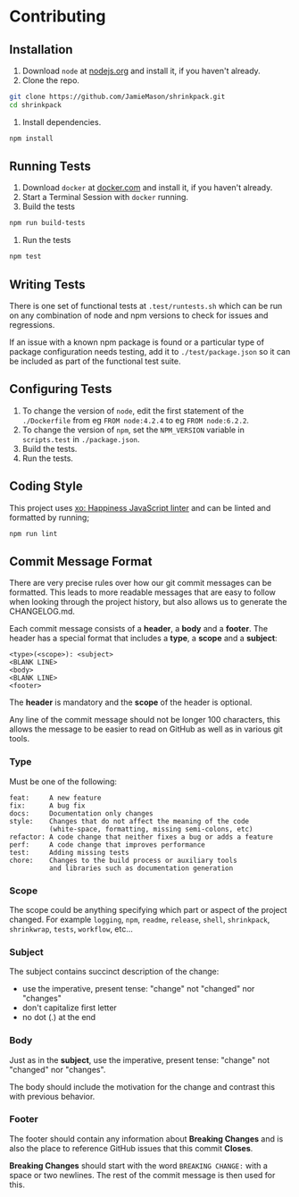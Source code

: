 # Contributing

## Installation

1. Download `node` at [nodejs.org](http://nodejs.org) and install it, if you haven't already.
1. Clone the repo.

```sh
git clone https://github.com/JamieMason/shrinkpack.git
cd shrinkpack
```

1. Install dependencies.

```sh
npm install
```

## Running Tests

1. Download `docker` at [docker.com](https://docs.docker.com) and install it, if you haven't already.
1. Start a Terminal Session with `docker` running.
1. Build the tests

```sh
npm run build-tests
```

1. Run the tests

```sh
npm test
```

## Writing Tests

There is one set of functional tests at `.test/runtests.sh` which can be run on any combination of node and npm versions to check for issues and regressions.

If an issue with a known npm package is found or a particular type of package configuration needs testing, add it to `./test/package.json` so it can be included as part of the functional test suite.

## Configuring Tests

1. To change the version of `node`, edit the first statement of the `./Dockerfile` from eg `FROM node:4.2.4` to eg `FROM node:6.2.2`.
1. To change the version of `npm`, set the `NPM_VERSION` variable in `scripts.test` in `./package.json`.
1. Build the tests.
1. Run the tests.

## Coding Style

This project uses [xo: Happiness JavaScript linter](https://github.com/sindresorhus/xo) and can be linted and formatted by running;

```sh
npm run lint
```

## Commit Message Format

There are very precise rules over how our git commit messages can be formatted. This leads to more readable messages that are easy to follow when looking through the project history, but also allows us to generate the CHANGELOG.md.

Each commit message consists of a **header**, a **body** and a **footer**. The header has a special format that includes a **type**, a **scope** and a **subject**:

```
<type>(<scope>): <subject>
<BLANK LINE>
<body>
<BLANK LINE>
<footer>
```

The **header** is mandatory and the **scope** of the header is optional.

Any line of the commit message should not be longer 100 characters, this allows the message to be easier to read on GitHub as well as in various git tools.

### Type

Must be one of the following:

```
feat:     A new feature
fix:      A bug fix
docs:     Documentation only changes
style:    Changes that do not affect the meaning of the code
          (white-space, formatting, missing semi-colons, etc)
refactor: A code change that neither fixes a bug or adds a feature
perf:     A code change that improves performance
test:     Adding missing tests
chore:    Changes to the build process or auxiliary tools
          and libraries such as documentation generation
```

### Scope

The scope could be anything specifying which part or aspect of the project changed. For example `logging`, `npm`, `readme`, `release`, `shell`, `shrinkpack`, `shrinkwrap`, `tests`, `workflow`, etc...

### Subject

The subject contains succinct description of the change:

* use the imperative, present tense: "change" not "changed" nor "changes"
* don't capitalize first letter
* no dot (.) at the end

### Body

Just as in the **subject**, use the imperative, present tense: "change" not "changed" nor "changes".

The body should include the motivation for the change and contrast this with previous behavior.

### Footer

The footer should contain any information about **Breaking Changes** and is also the place to reference GitHub issues that this commit **Closes**.

**Breaking Changes** should start with the word `BREAKING CHANGE:` with a space or two newlines. The rest of the commit message is then used for this.
